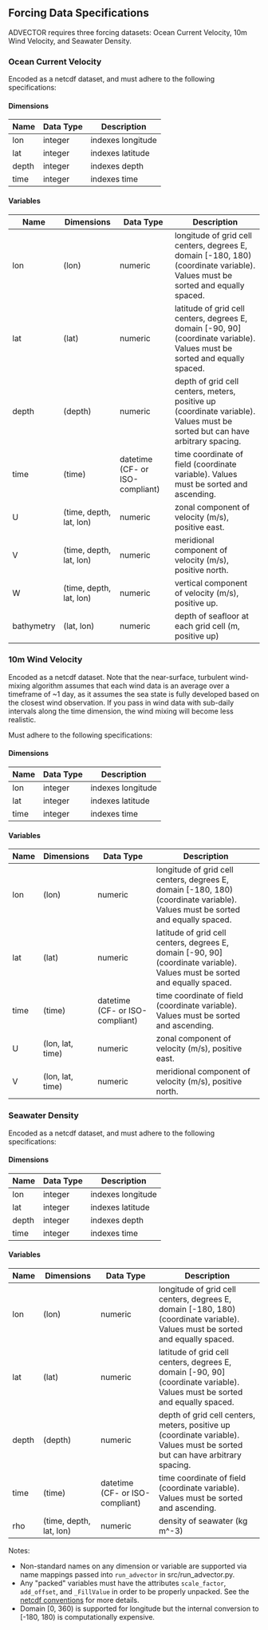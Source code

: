 ## Forcing Data Specifications

ADVECTOR requires three forcing datasets: Ocean Current Velocity, 10m Wind Velocity, and Seawater Density.

### Ocean Current Velocity
Encoded as a netcdf dataset, and must adhere to the following specifications:

#### Dimensions
| Name | Data Type | Description |
| --- | --- | --- |
| lon | integer | indexes longitude |
| lat | integer | indexes latitude |
| depth | integer | indexes depth |
| time | integer | indexes time |

#### Variables
| Name | Dimensions | Data Type | Description |
| --- | --- | --- | --- |
| lon | (lon) | numeric | longitude of grid cell centers, degrees E, domain [-180, 180) (coordinate variable).  Values must be sorted and equally spaced. |
| lat | (lat) | numeric | latitude of grid cell centers, degrees E, domain [-90, 90] (coordinate variable).  Values must be sorted and equally spaced. |
| depth | (depth) | numeric | depth of grid cell centers, meters, positive up (coordinate variable).  Values must be sorted but can have arbitrary spacing. |
| time | (time) | datetime (CF- or ISO-compliant) | time coordinate of field (coordinate variable). Values must be sorted and ascending. |
| U | (time, depth, lat, lon) | numeric | zonal component of velocity (m/s), positive east.
| V | (time, depth, lat, lon) | numeric | meridional component of velocity (m/s), positive north. |
| W | (time, depth, lat, lon) | numeric | vertical component of velocity (m/s), positive up. |
| bathymetry | (lat, lon) | numeric | depth of seafloor at each grid cell (m, positive up) |

### 10m Wind Velocity
Encoded as a netcdf dataset.  Note that the near-surface, turbulent wind-mixing algorithm assumes that each wind data is an average over a timeframe of ~1 day, as it assumes the sea state is fully developed based on the closest wind observation.  If you pass in wind data with sub-daily intervals along the time dimension, the wind mixing will become less realistic.

Must adhere to the following specifications:

#### Dimensions
| Name | Data Type | Description |
| --- | --- | --- |
| lon | integer | indexes longitude |
| lat | integer | indexes latitude |
| time | integer | indexes time |

#### Variables
| Name | Dimensions | Data Type | Description |
| --- | --- | --- | --- |
| lon | (lon) | numeric | longitude of grid cell centers, degrees E, domain [-180, 180) (coordinate variable).  Values must be sorted and equally spaced. |
| lat | (lat) | numeric | latitude of grid cell centers, degrees E, domain [-90, 90] (coordinate variable).  Values must be sorted and equally spaced. |
| time | (time) | datetime (CF- or ISO-compliant) | time coordinate of field (coordinate variable). Values must be sorted and ascending. |
| U | (lon, lat, time) | numeric | zonal component of velocity (m/s), positive east.
| V | (lon, lat, time) | numeric | meridional component of velocity (m/s), positive north.


### Seawater Density
Encoded as a netcdf dataset, and must adhere to the following specifications:

#### Dimensions
| Name | Data Type | Description |
| --- | --- | --- |
| lon | integer | indexes longitude |
| lat | integer | indexes latitude |
| depth | integer | indexes depth |
| time | integer | indexes time |

#### Variables
| Name | Dimensions | Data Type | Description |
| --- | --- | --- | --- |
| lon | (lon) | numeric | longitude of grid cell centers, degrees E, domain [-180, 180) (coordinate variable).  Values must be sorted and equally spaced. |
| lat | (lat) | numeric | latitude of grid cell centers, degrees E, domain [-90, 90] (coordinate variable).  Values must be sorted and equally spaced. |
| depth | (depth) | numeric | depth of grid cell centers, meters, positive up (coordinate variable).  Values must be sorted but can have arbitrary spacing. |
| time | (time) | datetime (CF- or ISO-compliant) | time coordinate of field (coordinate variable). Values must be sorted and ascending. |
| rho | (time, depth, lat, lon) | numeric | density of seawater (kg m^-3)


Notes:
* Non-standard names on any dimension or variable are supported via name mappings passed into `run_advector` in src/run_advector.py.
* Any "packed" variables must have the attributes `scale_factor`, `add_offset`, and `_FillValue` in order to be properly unpacked.  See the [netcdf conventions](https://www.unidata.ucar.edu/software/netcdf/docs/attribute_conventions.html) for more details.
* Domain [0, 360) is supported for longitude but the internal conversion to [-180, 180) is computationally expensive.
